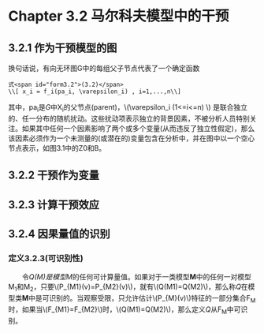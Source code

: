 # Chapter 3.2 马尔科夫模型中的干预
## 3.2.1 作为干预模型的图
换句话说，有向无环图G中的每组父子节点代表了一个确定函数  
```admonish cite
式<span id="form3.2">(3.2)</span>
\\[ x_i = f_i(pa_i, \varepsilon_i) , i=1,...,n\\]   

```

其中，pa<sub>i</sub>是*G*中X<sub>i</sub>的父节点(parent)，\\(\varepsilon_i (1<=i<=n) \\) 是联合独立的、任一分布的随机扰动。这些扰动项表示独立的背景因素，不被分析人员特别关注。如果其中任何一个因素影响了两个或多个变量(从而违反了独立性假定)，那么该因素必须作为一个未测量的(或潜在的)变量包含在分析中，并在图中以一个空心节点表示，如图3.1中的Z0和B。

## 3.2.2 干预作为变量

## 3.2.3 计算干预效应

## 3.2.4 因果量值的识别

### <a id="def3.2.3">定义3.2.3(可识别性)</a>

&emsp;&emsp;令*Q(M)*是模型*M*的任何可计算量值。如果对于一类模型**M**中的任何一对模型M<sub>1</sub>和M<sub>2</sub>，只要\\(P_{M1}(v)=P_{M2}(v)\\)，就有\\(Q(M1)=Q(M2)\\)，那么称*Q*在模型类**M**中是可识别的。当观察受限，只允许估计\\(P_{M}(v)\\)特征的一部分集合F<sub>M</sub>时，如果当\\(F_{M1}=F_{M2}\\)时，\\(Q(M1)=Q(M2)\\)，那么定义*Q*从F<sub>M</sub>中可识别。